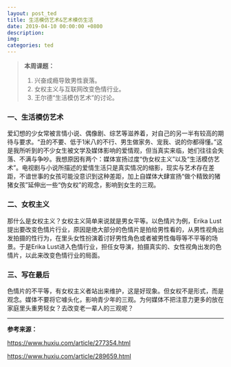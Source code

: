 ```yaml
---
layout: post_ted
title: 生活模仿艺术&艺术模仿生活
date: 2019-04-10 00:00:00 +0800
description:
img:
categories: ted
---
```


<div style='display: none'>
![图片源自网络](https://img.huxiucdn.com/article/content/201812/20/080756106081.jpg?imageView2/2/w/1000/format/jpg/interlace/1/q/85)
</div>

> **本周课题：**
> 1. 兴奋成瘾导致男性衰落。
> 2. 女权主义与互联网改变色情行业。
> 3. 王尔德“生活模仿艺术”的讨论。

### 一、生活模仿艺术
爱幻想的少女常被言情小说、偶像剧、综艺等滋养着，对自己的另一半有较高的期待与要求。“丑的不要、低于1米八的不行、男生做家务、宠我、说的你都得懂。”这是我所听到的不少女生被文学及媒体影响的爱情观，但当真实来临，她们往往会失落、不满与争吵。我想原因有两个：媒体宣扬过度“伪女权主义”以及“生活模仿艺术”。电视剧与小说所描述的爱情生活只是真实情况的缩影，现实与艺术存在差距，不谙世事的女孩可能没意识到这种差距，加上自媒体大肆宣扬“做个精致的猪猪女孩”延伸出一些“伪女权”的观念，影响到女生的三观。

### 二、女权主义
那什么是女权主义？女权主义简单来说就是男女平等。以色情片为例，Erika Lust提出要改变色情片行业，原因是绝大部分的色情片是拍给男性看的，从男性视角出发拍摄的性行为，在里头女性扮演着讨好男性角色或者被男性侮辱等不平等的场景。于是Erika Lust进入色情行业，担任女导演，拍摄真实的、女性视角出发的色情片，以此来改变色情行业的局面。

### 三、写在最后 
色情片的不平等，有女权主义者站出来维护，这是好现象。但女权不是形式，而是观念。媒体不要将它噱头化，影响青少年的三观。为何媒体不把注意力更多的放在家庭里头重男轻女？去改变老一辈人的三观呢？

------------

**参考来源：**

<https://www.huxiu.com/article/277354.html>

<https://www.huxiu.com/article/289659.html>